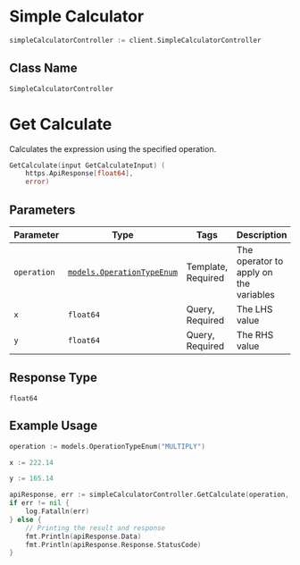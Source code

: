 # Simple Calculator

```go
simpleCalculatorController := client.SimpleCalculatorController
```

## Class Name

`SimpleCalculatorController`


# Get Calculate

Calculates the expression using the specified operation.

```go
GetCalculate(input GetCalculateInput) (
    https.ApiResponse[float64],
    error)
```

## Parameters

| Parameter | Type | Tags | Description |
|  --- | --- | --- | --- |
| `operation` | [`models.OperationTypeEnum`](../../doc/models/operation-type-enum.md) | Template, Required | The operator to apply on the variables |
| `x` | `float64` | Query, Required | The LHS value |
| `y` | `float64` | Query, Required | The RHS value |

## Response Type

`float64`

## Example Usage

```go
operation := models.OperationTypeEnum("MULTIPLY")

x := 222.14

y := 165.14

apiResponse, err := simpleCalculatorController.GetCalculate(operation, x, y)
if err != nil {
    log.Fatalln(err)
} else {
    // Printing the result and response
    fmt.Println(apiResponse.Data)
    fmt.Println(apiResponse.Response.StatusCode)
}
```


